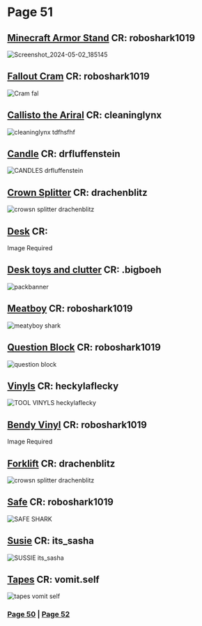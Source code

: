 # Page 51

## [Minecraft Armor Stand](https://github.com/madrod228/voicesoftheprinter/raw/main/The%20Archive/Page%20051/Armor_stand.rar) CR: roboshark1019
![Screenshot_2024-05-02_185145](https://github.com/madrod228/voicesoftheprinter/assets/9602000/a43fa6c4-e059-4bed-8c9d-1c8990b13d11)
## [Fallout Cram](https://github.com/madrod228/voicesoftheprinter/raw/main/The%20Archive/Page%20051/CRAM.rar) CR: roboshark1019
![Cram fal](https://github.com/madrod228/voicesoftheprinter/assets/9602000/20c83f8a-021a-4729-b4ac-a57bf73e7835)
## [Callisto the Ariral](https://github.com/madrod228/voicesoftheprinter/raw/main/The%20Archive/Page%20051/CallistotheAriral.rar) CR: cleaninglynx
![cleaninglynx tdfhsfhf](https://github.com/madrod228/voicesoftheprinter/assets/9602000/eeb69410-9479-4183-b059-ef2bf0c6d8a6)
## [Candle](https://github.com/madrod228/voicesoftheprinter/raw/main/The%20Archive/Page%20051/Candle.zip) CR: drfluffenstein
![CANDLES drfluffenstein](https://github.com/madrod228/voicesoftheprinter/assets/9602000/258dcfa7-e94a-4e01-a174-e3e3fa5c062d)
## [Crown Splitter](https://github.com/madrod228/voicesoftheprinter/raw/main/The%20Archive/Page%20051/CrownSplitter.zip) CR: drachenblitz
![crowsn splitter  drachenblitz](https://github.com/madrod228/voicesoftheprinter/assets/9602000/2a7f982f-e547-4643-9d55-a941af63f5df)
## [Desk](https://github.com/madrod228/voicesoftheprinter/raw/main/The%20Archive/Page%20051/DESK2.rar) CR: 
Image Required
## [Desk toys and clutter](https://github.com/madrod228/voicesoftheprinter/raw/main/The%20Archive/Page%20051/Desk_Toys_and_Clutter_Pack._By_BigBoeh.zip) CR: .bigboeh
![packbanner](https://github.com/madrod228/voicesoftheprinter/assets/9602000/3e80c447-0ad2-4f14-bd0b-6d30fcd50192)
## [Meatboy](https://github.com/madrod228/voicesoftheprinter/raw/main/The%20Archive/Page%20051/MEATBOY.rar) CR: roboshark1019
![meatyboy shark](https://github.com/madrod228/voicesoftheprinter/assets/9602000/ee8e8e4d-3078-4d06-b058-a66422645e92)
## [Question Block](https://github.com/madrod228/voicesoftheprinter/raw/main/The%20Archive/Page%20051/QUESTION..rar) CR: roboshark1019
![question block](https://github.com/madrod228/voicesoftheprinter/assets/9602000/42f584e3-3659-4927-9f72-df823f6ce48b)
## [Vinyls](https://github.com/madrod228/voicesoftheprinter/raw/main/The%20Archive/Page%20051/Tool_Vinyl_Models.zip) CR: heckylaflecky
![TOOL VINYLS heckylaflecky](https://github.com/madrod228/voicesoftheprinter/assets/9602000/6e510189-5d65-4374-86bb-59ffec1f2903)
## [Bendy Vinyl](https://github.com/madrod228/voicesoftheprinter/raw/main/The%20Archive/Page%20051/bendyRecord.rar) CR: roboshark1019
Image Required
## [Forklift](https://github.com/madrod228/voicesoftheprinter/raw/main/The%20Archive/Page%20051/forklift.rar) CR: drachenblitz
![crowsn splitter  drachenblitz](https://github.com/madrod228/voicesoftheprinter/assets/9602000/61bca6d2-e1e4-4f21-ad59-f1cc430e8072)
## [Safe](https://github.com/madrod228/voicesoftheprinter/raw/main/The%20Archive/Page%20051/safe.rar) CR: roboshark1019
![SAFE SHARK](https://github.com/madrod228/voicesoftheprinter/assets/9602000/cc73b2c7-1ca7-45c9-a094-db6f92aded09)
## [Susie](https://github.com/madrod228/voicesoftheprinter/raw/main/The%20Archive/Page%20051/susie.rar) CR: its_sasha
![SUSSIE its_sasha](https://github.com/madrod228/voicesoftheprinter/assets/9602000/8b0d7269-34fc-41a8-8d78-f64e522602a3)
## [Tapes](https://github.com/madrod228/voicesoftheprinter/raw/main/The%20Archive/Page%20051/tapes.zip) CR: vomit.self
![tapes vomit self](https://github.com/madrod228/voicesoftheprinter/assets/9602000/e6d8fb9d-b786-47cf-92b1-9c68e877b77a)

### [Page 50](https://github.com/madrod228/voicesoftheprinter/blob/main/The%20Pages/Page%20050.md)  | [Page 52](https://github.com/madrod228/voicesoftheprinter/blob/main/The%20Pages/Page%20052.md)
